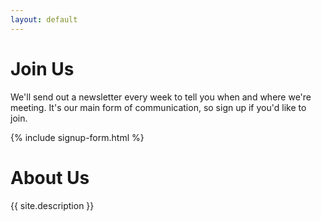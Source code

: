 ```yaml
---
layout: default
---
```


Join Us
=======

We'll send out a newsletter every week to tell you when and where we're meeting. It's our main form of communication, so sign up if you'd like to join.

{% include signup-form.html %}


About Us
========

{{ site.description }}
